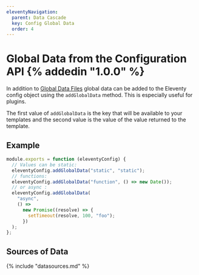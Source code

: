 ```yaml
---
eleventyNavigation:
  parent: Data Cascade
  key: Config Global Data
  order: 4
---
```


# Global Data from the Configuration API {% addedin "1.0.0" %}

In addition to [Global Data Files](/docs/data-global/) global data can be added to the Eleventy config object using the `addGlobalData` method. This is especially useful for plugins.

The first value of `addGlobalData` is the key that will be available to your templates and the second value is the value of the value returned to the template.

## Example

```js
module.exports = function (eleventyConfig) {
  // Values can be static:
  eleventyConfig.addGlobalData("static", "static");
  // functions:
  eleventyConfig.addGlobalData("function", () => new Date());
  // or async :
  eleventyConfig.addGlobalData(
    "async",
    () =>
      new Promise((resolve) => {
        setTimeout(resolve, 100, "foo");
      })
  );
};
```

## Sources of Data

{% include "datasources.md" %}
